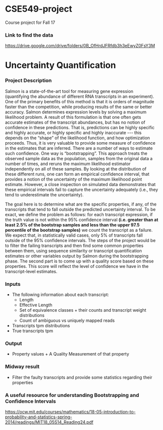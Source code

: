 # CSE549-project
Course project for Fall 17

### Link to find the data
https://drive.google.com/drive/folders/0B_OfHrdJFRfdb3h3eEwyZ0FsY3M

# Uncertainty Quantification
### Project Description
Salmon is a state-of-the-art tool for measuring gene expression (quantifying the abundance of different RNA transcripts in an experiment). One of the primary benefits of this method is that it is orders of magnitude faster than the competition, while producing results of the same or better accuracy. Salmon determines expression levels by solving a maximum likelihood problem. A result of this formulation is that one often gets accurate estimates of the transcript abundances, but has no notion of confidence in these predictions. That is, predictions can be highly specific and highly accurate, or highly specific and highly inaccurate --- this depends on the “shape” of the likelihood function, and how optimization proceeds. Thus, it is very valuable to provide some measure of confidence in the estimates that are inferred. There are a number of ways to estimate such confidence. One way is “bootstrapping”. This approach treats the observed sample data as the population, samples from the original data a number of times, and reruns the maximum likelihood estimator independently on all of these samples. By looking at the distribution of these different runs, one can form an empirical confidence interval, that provides a notion of the uncertainty of the maximum likelihood point estimate. However, a close inspection on simulated data demonstrates that these empirical intervals fail to capture the uncertainty adequately (i.e., they tend to underestimate the uncertainty).

The goal here is to determine what are the specific properties, if any, of the transcripts that tend to fall outside the predicted uncertainty interval. To be exact, we define the problem as follows: for each transcript expression, if the truth value is not within the 95% confidence interval  **(i.e. greater than at least 2.5% of the bootstrap samples and less than the upper 97.5 percentile of the bootstrap samples)** we count the transcript as a failure. We expect that, in statistically valid cases, only 5% of transcripts fall outside of the 95% confidence intervals. The steps of the project would be to filter the failing transcripts and then find some common properties between them, using sequence similarity or transcript quantification estimates or other variables output by Salmon during the bootstrapping phase. The second part is to come up with a quality score based on these properties. This score will reflect the level of confidence we have in the transcript-level estimates. 

### Inputs
- The following information about each transcript:
  - Length
  - Effective Length
  - Set of equivalence classes + their counts and transcript weight distributions
  - Count of ambiguous vs uniquely mapped reads
- Transcripts tpm distributions
- True transcripts tpm

### Output
- Property values + A Quality Measurement of that property
### Midway result
- Filter the faulty transcripts and provide some statistics regarding their properties

### A useful resource for understanding Bootstrapping and Confidence Intervals
https://ocw.mit.edu/courses/mathematics/18-05-introduction-to-probability-and-statistics-spring-2014/readings/MIT18_05S14_Reading24.pdf
